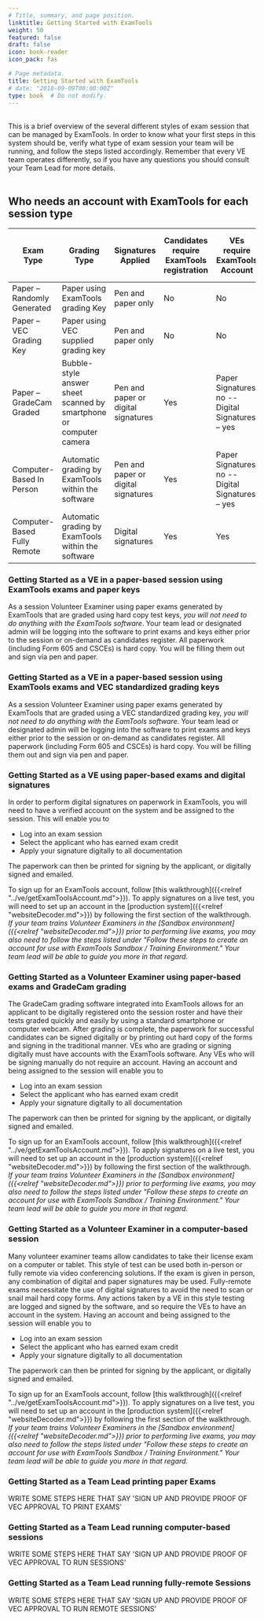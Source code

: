 ```yaml
---
# Title, summary, and page position.
linktitle: Getting Started with ExamTools
weight: 50
featured: false
draft: false
icon: book-reader
icon_pack: fas

# Page metadata.
title: Getting Started with ExamTools
# date: "2018-09-09T00:00:00Z"
type: book  # Do not modify.
---
```

<br />
This is a brief overview of the several different styles of exam session that can be managed by ExamTools.  In order to know what your first steps in this system should be, verify what type of exam session your team will be running, and follow the steps listed accordingly.  Remember that every VE team operates differently, so if you have any questions you should consult your Team Lead for more details.
<br />
<br />

## Who needs an account with ExamTools for each session type

| Exam Type                   | Grading Type                                                       | Signatures Applied                  | Candidates require ExamTools registration | VEs require ExamTools Account                    | Team Leads require ExamTools account |
|-----------------------------|--------------------------------------------------------------------|-------------------------------------|-------------------------------------------|--------------------------------------------------|--------------------------------------|
| Paper – Randomly Generated  | Paper using ExamTools grading Key                                  | Pen and paper only                  | No                                        | No                                               | Yes                                  |
| Paper – VEC Grading Key     | Paper using VEC supplied grading key                               | Pen and paper only                  | No                                        | No                                               | Yes                                  |
| Paper – GradeCam Graded     | Bubble-style answer sheet scanned by smartphone or computer camera | Pen and paper or digital signatures | Yes                                       | Paper Signatures: no -- Digital Signatures – yes | Yes                                  |
| Computer-Based In Person    | Automatic grading by ExamTools within the software                 | Pen and paper or digital signatures | Yes                                       | Paper Signatures: no -- Digital Signatures – yes | Yes                                  |
| Computer-Based Fully Remote | Automatic grading by ExamTools within the software                 | Digital signatures                  | Yes                                       | Yes                                              | Yes                                  |


### Getting Started as a VE in a paper-based session using ExamTools exams and paper keys
As a session Volunteer Examiner using paper exams generated by ExamTools that are graded using hard copy test keys, *you will not need to do anything with the ExamTools software*.  Your team lead or designated admin will be logging into the software to print exams and keys either prior to the session or on-demand as candidates register.  All paperwork (including Form 605 and CSCEs) is hard copy.  You will be filling them out and sign via pen and paper.
<br />
### Getting Started as a VE in a paper-based session using ExamTools exams and VEC standardized grading keys
As a session Volunteer Examiner using paper exams generated by ExamTools that are graded using a VEC standardized grading key, *you will not need to do anything with the EamTools software*.  Your team lead or designated admin will be logging into the software to print exams and keys either prior to the session or on-demand as candidates register.  All paperwork (including Form 605 and CSCEs) is hard copy.  You will be filling them out and sign via pen and paper.
<br />
### Getting Started as a VE using paper-based exams and digital signatures
In order to perform digital signatures on paperwork in ExamTools, you will need to have a verified account on the system and be assigned to the session.  This will enable you to

* Log into an exam session
* Select the applicant who has earned exam credit
* Apply your signature digitally to all documentation

The paperwork can then be printed for signing by the applicant, or digitally signed and emailed.

To sign up for an ExamTools account, follow [this walkthrough]({{<relref "../ve/getExamToolsAccount.md">}}).  To apply signatures on a live test, you will need to set up an account in the [production system]({{<relref "websiteDecoder.md">}}) by following the first section of the walkthrough.  *If your team trains Volunteer Examiners in the [Sandbox environment]({{<relref "websiteDecoder.md">}}) prior to performing live exams, you may also need to follow the steps listed under "Follow these steps to create an account for use with ExamTools Sandbox / Training Environment."  Your team lead will be able to guide you more in that regard.*

### Getting Started as a Volunteer Examiner using paper-based exams and GradeCam grading
The GradeCam grading software integrated into ExamTools allows for an applicant to be digitally registered onto the session roster and have their tests graded quickly and easily by using a standard smartphone or computer webcam.  After grading is complete, the paperwork for successful candidates can be signed digitally or by printing out hard copy of the forms and signing in the traditional manner.  VEs who are grading or signing digitally must have accounts with the ExamTools software.  Any VEs who will be signing manually do not require an account.  Having an account and being assigned to the session will enable you to

* Log into an exam session
* Select the applicant who has earned exam credit
* Apply your signature digitally to all documentation

The paperwork can then be printed for signing by the applicant, or digitally signed and emailed.

To sign up for an ExamTools account, follow [this walkthrough]({{<relref "../ve/getExamToolsAccount.md">}}).  To apply signatures on a live test, you will need to set up an account in the [production system]({{<relref "websiteDecoder.md">}}) by following the first section of the walkthrough.  *If your team trains Volunteer Examiners in the [Sandbox environment]({{<relref "websiteDecoder.md">}}) prior to performing live exams, you may also need to follow the steps listed under "Follow these steps to create an account for use with ExamTools Sandbox / Training Environment."  Your team lead will be able to guide you more in that regard.*

### Getting Started as a Volunteer Examiner in a computer-based session
Many volunteer examiner teams allow candidates to take their license exam on a computer or tablet.  This style of test can be used both in-person or fully remote via video conferencing solutions.  If the exam is given in person, any combination of digital and paper signatures may be used. Fully-remote exams necessitate the use of digital signatures to avoid the need to scan or snail mail hard copy forms. Any actions taken by a VE in this style testing are logged and signed by the software, and so require the VEs to have an account in the system.  Having an account and being assigned to the session will enable you to

* Log into an exam session
* Select the applicant who has earned exam credit
* Apply your signature digitally to all documentation

The paperwork can then be printed for signing by the applicant, or digitally signed and emailed.

To sign up for an ExamTools account, follow [this walkthrough]({{<relref "../ve/getExamToolsAccount.md">}}).  To apply signatures on a live test, you will need to set up an account in the [production system]({{<relref "websiteDecoder.md">}}) by following the first section of the walkthrough.  *If your team trains Volunteer Examiners in the [Sandbox environment]({{<relref "websiteDecoder.md">}}) prior to performing live exams, you may also need to follow the steps listed under "Follow these steps to create an account for use with ExamTools Sandbox / Training Environment."  Your team lead will be able to guide you more in that regard.*

### Getting Started as a Team Lead printing paper Exams
WRITE SOME STEPS HERE THAT SAY 'SIGN UP AND PROVIDE PROOF OF VEC APPROVAL TO PRINT EXAMS'

### Getting Started as a Team Lead running computer-based sessions
WRITE SOME STEPS HERE THAT SAY 'SIGN UP AND PROVIDE PROOF OF VEC APPROVAL TO RUN SESSIONS'

### Getting Started as a Team Lead running fully-remote Sessions
WRITE SOME STEPS HERE THAT SAY 'SIGN UP AND PROVIDE PROOF OF VEC APPROVAL TO RUN REMOTE SESSIONS'
